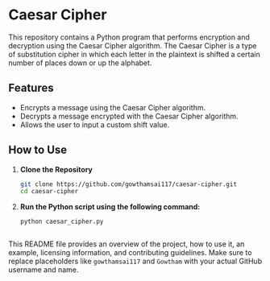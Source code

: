 # Caesar Cipher

This repository contains a Python program that performs encryption and decryption using the Caesar Cipher algorithm. The Caesar Cipher is a type of substitution cipher in which each letter in the plaintext is shifted a certain number of places down or up the alphabet.

## Features

- Encrypts a message using the Caesar Cipher algorithm.
- Decrypts a message encrypted with the Caesar Cipher algorithm.
- Allows the user to input a custom shift value.

## How to Use

1. **Clone the Repository**

   ```sh
   git clone https://github.com/gowthamsai117/caesar-cipher.git
   cd caesar-cipher

2. **Run the Python script using the following command:**
   ```sh
   python caesar_cipher.py



This README file provides an overview of the project, how to use it, an example, licensing information, and contributing guidelines. Make sure to replace placeholders like `gowthamsai117` and `Gowtham` with your actual GitHub username and name.

